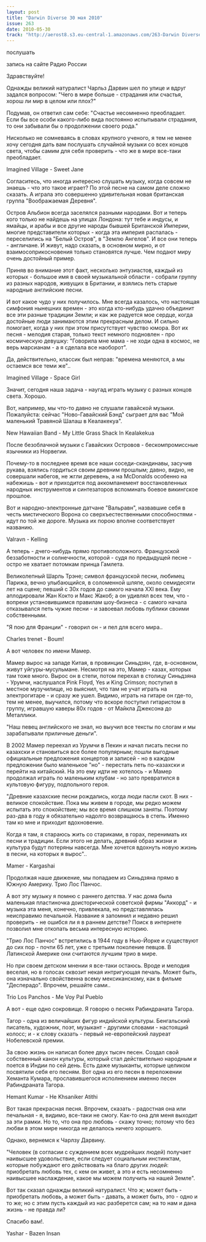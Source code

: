 ```yaml
---
layout: post
title: "Darwin Diverse 30 мая 2010"
issue: 263
date: 2010-05-30
track: "http://aerost8.s3.eu-central-1.amazonaws.com/263-Darwin Diverse.mp3"
---
```


послушать

запись на сайте Радио России

Здравствуйте!

Однажды великий натуралист Чарльз Дарвин шел по улице и вдруг задался вопросом: "Чего в мире больше - страдания или счастья, хорош ли мир в целом или плох?"

Подумав, он ответил сам себе: "Счастье несомненно преобладает. Если бы все особи какого-либо вида постоянно испытывали страдания, то они забывали бы о продолжении своего рода."

Нисколько не сомневаясь в словах крупного ученого, я тем не менее хочу сегодня дать вам послушать случайной музыки со всех концов света, чтобы самим для себя проверить - что же в мире все-таки преобладает.

Imagined Village - Sweet Jane

Согласитесь, что иногда интересно слушать музыку, когда совсем не знаешь - что это такое играет? По этой песне на самом деле сложно сказать. А играла это совершенно удивительная новая британская группа "Воображаемая Деревня".

Остров Альбион всегда заселялся разными народами. Вот и теперь кого только не найдешь на улицах Лондона: тут тебе и индусы, и ямайцы, и арабы и все другие народы бывшей Британской Империи, многие представители которых - когда эта империя распалась - переселились на "Белый Остров", в "Землю Ангелов". И все они теперь - англичане. И живут, надо сказать, в основном мирно, и от взаимосоприкосновения только становятся лучше. Чем подают миру очень достойный пример.

Приняв во внимание этот факт, несколько энтузиастов, каждый из которых - большое имя в своей музыкальной области - собрали группу из разных народов, живущих в Британии, и взялись петь старые народные английские песни.

И вот какое чудо у них получилось. Мне всегда казалось, что настоящая симфония нынешних времен - это когда кто-нибудь удачно объединит все эти разные традиции Земли; и как же радуется мое сердце, когда достойные люди занимаются этим прекрасным делом. И сильно помогает, когда у них при этом присутствует чувство юмора. Вот их песня - мелодия старая, только текст немного подновлен - про космическую девушку: "Говорила мне мама - не ходи одна в космос, не верь марсианам - а я сделала все наоборот".

Да, действительно, классик был неправ: "времена меняются, а мы остаемся все теми же"..

Imagined Village - Space Girl

Значит, сегодня наша задача - наугад играть музыку с разных концов света. Хорошо.

Вот, например, мы что-то давно не слушали гавайской музыки. Пожалуйста: сейчас "Ново-Гавайский Бэнд" сыграет для вас "Мой маленький Травяной Шалаш в Кеалакекуа".

New Hawaiian Band - My Little Grass Shack In Kealakekua

После безоблачной музыки с Гавайских Островов - бескомпромиссные язычники из Норвегии.

Почему-то в последнее время все наши соседи-скандинавы, засучив рукава, взялись гордиться своим древним прошлым; давно, видно, не совершали набегов, не жгли деревень, а на McDonalds особенно на набежишь - вот и приходится под аккомпанемент восстановленных народных инструментов и синтезаторов вспоминать боевое викингское прошлое.

Вот и народно-электронные датчане "Вальравн", назвавшие себя в честь мистического Ворона со сверхъестественными способностями - идут по той же дороге. Музыка их порою вполне соответствует названию.

Valravn - Kelling

А теперь - дчего-нибудь прямо противоположного. Французской беззаботности и солнечности, которой - судя по предыдущей песне - остро не хватает потомкам принца Гамлета.

Великолепный Шарль Трэне; символ французской песни, любимец Парижа, вечно улыбающийся, в соломенной шляпе, около семидесяти лет на сцене; певший с 30х годов до самого начала XXI века. Ему аплодировали Жан Кокто и Макс Жакоб; а он удивлял всех тем, что - вопреки установившимся правилам шоу-бизнеса - с самого начала отказывался петь чужие песни - и завоевал любовь публики своими собственными.

"Я пою для Франции" - говорил он - и пел для всего мира..

Charles trenet - Boum!

А вот человек по имени Мамер.

Мамер вырос на западе Китая, в провинции Синьдзян, где, в-основном, живут уйгуры-мусульмане. Несмотря на это, Мамер - казах, которых там тоже много. Вырос он в степи, потом перехал в столицу Синьдзяна - Урумчи, наслушался Pink Floyd, Yes и King Crimson; поступил в местное музучилище, но выяснил, что там не учат играть на электрогитаре - и сразу же ушел. Видимо, играть на гитаре он где-то, тем не менее, выучился, потому что вскоре поступил гитаристом в группу, игравшую каверы 80х годов - от Майкла Джексона до Металлики.

"Наш певец английского не знал, но выучил все тексты по слогам и мы зарабатывали приличные деньги".

В 2002 Мамер переехал из Урумчи в Пекин и начал писать песни по казахски и становиться все более популярным; пошли выгодные официальные предложения концертов и записей - но в каждом предложении было маленькое "но" - перестать петь по-казахски и перейти на китайский. На это ему идти не хотелось - и Мамер продолжал играть по маленьким клубам - но зато превратился в культовую фигуру, подпольного героя.

"Древние казахские песни рождались, когда люди пасли скот. В них - великое спокойствие. Пока мы живем в городе, мы редко можем испытать это спокойствие; мы все время слишком заняты. Поэтому раз-два в году я обязательно надолго возвращаюсь в степь. Именно там ко мне и приходит вдохновение.

Когда я там, я стараюсь жить со стариками, в горах, перенимать их песни и традиции. Если этого не делать, древний образ жизни и культура будут потеряны навсегда. Мне хочется вдохнуть новую жизнь в песни, на которых я вырос"..

Mamer - Kargashai

Продолжая наше движение, мы попадаем из Синьдзяна прямо в Южную Америку. Трио Лос Панчос.

А вот эту музыку я помню с раннего детства. У нас дома была маленькая пластиночка доисторической советской фирмы "Аккорд" - и музыка эта меня, конечно, привлекала, но представлялась неисправимо печальной. Название я запомнил и недавно решил проверить - не ошибся ли я в раннем детстве? Поиск в интернете позволил мне откопать весьма интересную историю.

"Трио Лос Панчос" встретились в 1944 году в Нью-Йорке и существуют до сих пор - почти 65 лет, уже с третьим поколение певцов. В Латинской Америке они считаются лучшим трио в мире.

Но при своем детском мнении я все-таки остаюсь. Вроде и мелодия веселая, но в голосах сквозит некая интригующая печаль. Может быть, она изначально свойственна всему мексиканскому, как в фильме "Десперадо". Впрочем, решайте сами..

Trio Los Panchos - Me Voy Pal Pueblo

А вот - еще одно сокровище. Я говорю о песнях Рабиндраната Тагора.

Тагор - одна из величайших фигур индийской культуры. Бенгальский писатель, художник, поэт, музыкант - другими словами - настоящий колосс; и - к слову сказать - первый не-европейский лауреат Нобелевской премии.

За свою жизнь он написал более двух тысяч песен. Создал свой собственный канон культуры, который стал действительно народным и поется в Индии по сей день. Есть даже музыканты, которые целиком посвятили себя его песням. Вот одна из его песен в переложении Хеманта Кумара, прославившегося исполнением именно песен Рабиндраната Тагора.

Hemant Kumar - He Khsaniker Atithi

Вот такая прекрасная песня. Впрочем, сказать - радостная она или печальная - я, видимо, все-таки не смогу. Как-то она для меня выходит за эти рамки. Но то, что она про любовь - скажу точно; потому что без любви в этом мире никогда не делалось ничего хорошего.

Однако, вернемся к Чарлзу Дарвину.

"Человек (в согласии с суждением всех мудрейших людей) получает наивысшее удовольствие, если следует социальным инстинктам, которые побуждают его действовать на благо других людей: приобретать любовь тех, с кем он живет, а это и есть несомненно наивысшее наслаждение, какое мы можем получить на нашей Земле".

Вот так сказал однажды великий натуралист. Что ж; может быть - приобретать любовь, а может быть - давать, а может быть, это - одно и то же; но с этим пусть каждый из нас разберется сам; на то нам и дана жизнь - не правда ли?

Спасибо вам!.

Yashar - Bazen Insan
